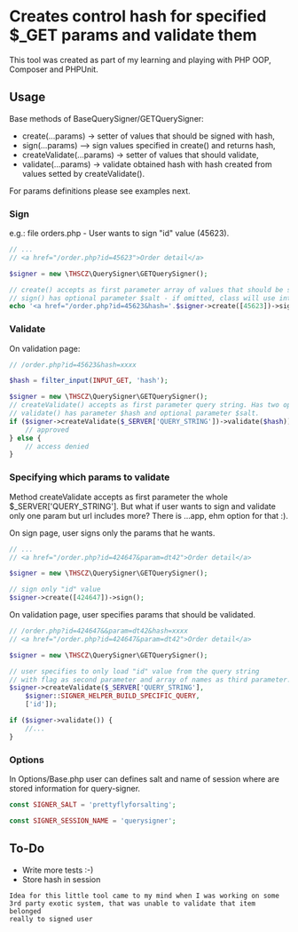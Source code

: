 # Creates control hash for specified $_GET params and validate them

This tool was created as part of my learning and playing with 
PHP OOP, Composer and PHPUnit.

## Usage

Base methods of BaseQuerySigner/GETQuerySigner:
 *  create(...params)           ->  setter of values that should be signed with hash,
 *  sign(...params)             –>  sign values specified in create() and returns hash,
 *  createValidate(...params)   ->  setter of values that should validate,
 *  validate(...params)         ->  validate obtained hash with hash created from values setted by createValidate().

For params definitions please see examples next.

### Sign

e.g.: file orders.php - User wants to sign "id" value (45623).


```php
// ...
// <a href="/order.php?id=45623">Order detail</a>

$signer = new \THSCZ\QuerySigner\GETQuerySigner();

// create() accepts as first parameter array of values that should be signed. 
// sign() has optional parameter $salt - if omitted, class will use internal @see options.
echo '<a href="/order.php?id=45623&hash='.$signer->create([45623])->sign().'">Order detail</a>'
```

### Validate

On validation page:
```php
// /order.php?id=45623&hash=xxxx

$hash = filter_input(INPUT_GET, 'hash');

$signer = new \THSCZ\QuerySigner\GETQuerySigner();
// createValidate() accepts as first parameter query string. Has two optional params, see next example. 
// validate() has parameter $hash and optional parameter $salt.
if ($signer->createValidate($_SERVER['QUERY_STRING'])->validate($hash)) {
    // approved
} else {
    // access denied
}
```

### Specifying which params to validate
Method createValidate accepts as first parameter the whole $_SERVER['QUERY_STRING']. But what if user wants to
sign and validate only one param but url includes more? There is ...app, ehm option for that :).

On sign page, user signs only the params that he wants.

```php
// ...
// <a href="/order.php?id=424647&param=dt42">Order detail</a>

$signer = new \THSCZ\QuerySigner\GETQuerySigner();

// sign only "id" value
$signer->create([424647])->sign();
```

On validation page, user specifies params that should be validated.
```php
// /order.php?id=424647&&param=dt42&hash=xxxx
// <a href="/order.php?id=424647&param=dt42">Order detail</a>

$signer = new \THSCZ\QuerySigner\GETQuerySigner();

// user specifies to only load "id" value from the query string
// with flag as second parameter and array of names as third parameter.
$signer->createValidate($_SERVER['QUERY_STRING'], 
    $signer::SIGNER_HELPER_BUILD_SPECIFIC_QUERY, 
    ['id']);

if ($signer->validate()) {
    //...
}
```

### Options
In Options/Base.php user can defines salt and name of session where are stored information for query-signer.

```php
const SIGNER_SALT = 'prettyflyforsalting';

const SIGNER_SESSION_NAME = 'querysigner';
```

## To-Do
* Write more tests :-)
* Store hash in session

```
Idea for this little tool came to my mind when I was working on some 
3rd party exotic system, that was unable to validate that item belonged
really to signed user
```


